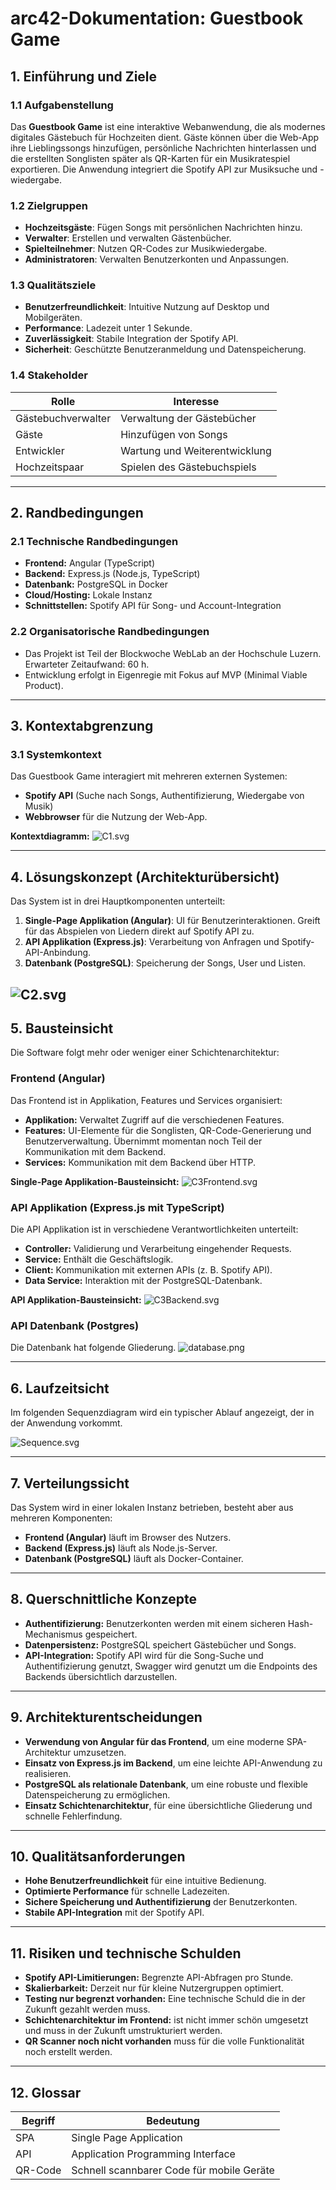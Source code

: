 # arc42-Dokumentation: Guestbook Game

## 1. Einführung und Ziele

### 1.1 Aufgabenstellung
Das **Guestbook Game** ist eine interaktive Webanwendung, die als modernes digitales Gästebuch für Hochzeiten dient. Gäste können über die Web-App ihre Lieblingssongs hinzufügen, persönliche Nachrichten hinterlassen und die erstellten Songlisten später als QR-Karten für ein Musikratespiel exportieren. Die Anwendung integriert die Spotify API zur Musiksuche und -wiedergabe.

### 1.2 Zielgruppen
- **Hochzeitsgäste**: Fügen Songs mit persönlichen Nachrichten hinzu.
- **Verwalter**: Erstellen und verwalten Gästenbücher.
- **Spielteilnehmer**: Nutzen QR-Codes zur Musikwiedergabe.
- **Administratoren**: Verwalten Benutzerkonten und Anpassungen.

### 1.3 Qualitätsziele
- **Benutzerfreundlichkeit**: Intuitive Nutzung auf Desktop und Mobilgeräten.
- **Performance**: Ladezeit unter 1 Sekunde.
- **Zuverlässigkeit**: Stabile Integration der Spotify API.
- **Sicherheit**: Geschützte Benutzeranmeldung und Datenspeicherung.

### 1.4 Stakeholder
| Rolle             | Interesse                     |
|-------------------|-------------------------------|
| Gästebuchverwalter | Verwaltung der Gästebücher    |
| Gäste             | Hinzufügen von Songs          |
| Entwickler        | Wartung und Weiterentwicklung |
| Hochzeitspaar     | Spielen des Gästebuchspiels   |

---

## 2. Randbedingungen

### 2.1 Technische Randbedingungen
- **Frontend:** Angular (TypeScript)
- **Backend:** Express.js (Node.js, TypeScript)
- **Datenbank:** PostgreSQL in Docker
- **Cloud/Hosting:** Lokale Instanz
- **Schnittstellen:** Spotify API für Song- und Account-Integration

### 2.2 Organisatorische Randbedingungen
- Das Projekt ist Teil der Blockwoche WebLab an der Hochschule Luzern. Erwarteter Zeitaufwand: 60 h.
- Entwicklung erfolgt in Eigenregie mit Fokus auf MVP (Minimal Viable Product).

---

## 3. Kontextabgrenzung

### 3.1 Systemkontext
Das Guestbook Game interagiert mit mehreren externen Systemen:
- **Spotify API** (Suche nach Songs, Authentifizierung, Wiedergabe von Musik)
- **Webbrowser** für die Nutzung der Web-App. 

**Kontextdiagramm:**
![C1.svg](./C1.svg)


---

## 4. Lösungskonzept (Architekturübersicht)
Das System ist in drei Hauptkomponenten unterteilt:

1. **Single-Page Applikation (Angular)**: UI für Benutzerinteraktionen. Greift für das Abspielen von Liedern direkt auf Spotify API zu.
2. **API Applikation (Express.js)**: Verarbeitung von Anfragen und Spotify-API-Anbindung.
3. **Datenbank (PostgreSQL)**: Speicherung der Songs, User und Listen.

![C2.svg](./C2.svg)
---

## 5. Bausteinsicht
Die Software folgt mehr oder weniger einer Schichtenarchitektur:

### **Frontend (Angular)**
Das Frontend ist in Applikation, Features und Services organisiert:
- **Applikation:** Verwaltet Zugriff auf die verschiedenen Features. 
- **Features:** UI-Elemente für die Songlisten, QR-Code-Generierung und Benutzerverwaltung. Übernimmt momentan noch Teil der Kommunikation mit dem Backend.
- **Services:** Kommunikation mit dem Backend über HTTP.

**Single-Page Applikation-Bausteinsicht:**
![C3Frontend.svg](./C3Frontend.svg)


### **API Applikation (Express.js mit TypeScript)**
Die API Applikation ist in verschiedene Verantwortlichkeiten unterteilt:

- **Controller:** Validierung und Verarbeitung eingehender Requests.
- **Service:** Enthält die Geschäftslogik.
- **Client:** Kommunikation mit externen APIs (z. B. Spotify API).
- **Data Service:** Interaktion mit der PostgreSQL-Datenbank.

**API Applikation-Bausteinsicht:**
![C3Backend.svg](./C3Backend.svg)

### **API Datenbank (Postgres)**
Die Datenbank hat folgende Gliederung.
![database.png](./database.png)


---

## 6. Laufzeitsicht
Im folgenden Sequenzdiagram wird ein typischer Ablauf angezeigt, der in der Anwendung vorkommt.

![Sequence.svg](./Sequence.svg)

---

## 7. Verteilungssicht
Das System wird in einer lokalen Instanz betrieben, besteht aber aus mehreren Komponenten:
- **Frontend (Angular)** läuft im Browser des Nutzers.
- **Backend (Express.js)** läuft als Node.js-Server.
- **Datenbank (PostgreSQL)** läuft als Docker-Container.

---

## 8. Querschnittliche Konzepte
- **Authentifizierung:** Benutzerkonten werden mit einem sicheren Hash-Mechanismus gespeichert. 
- **Datenpersistenz:** PostgreSQL speichert Gästebücher und Songs.
- **API-Integration:** Spotify API wird für die Song-Suche und Authentifizierung genutzt, Swagger wird genutzt um die Endpoints des Backends übersichtlich darzustellen.

---

## 9. Architekturentscheidungen
- **Verwendung von Angular für das Frontend**, um eine moderne SPA-Architektur umzusetzen.
- **Einsatz von Express.js im Backend**, um eine leichte API-Anwendung zu realisieren.
- **PostgreSQL als relationale Datenbank**, um eine robuste und flexible Datenspeicherung zu ermöglichen.
- **Einsatz Schichtenarchitektur**, für eine übersichtliche Gliederung und schnelle Fehlerfindung.

---

## 10. Qualitätsanforderungen
- **Hohe Benutzerfreundlichkeit** für eine intuitive Bedienung.
- **Optimierte Performance** für schnelle Ladezeiten.
- **Sichere Speicherung und Authentifizierung** der Benutzerkonten.
- **Stabile API-Integration** mit der Spotify API.

---

## 11. Risiken und technische Schulden
- **Spotify API-Limitierungen:** Begrenzte API-Abfragen pro Stunde.
- **Skalierbarkeit:** Derzeit nur für kleine Nutzergruppen optimiert.
- **Testing nur begrenzt vorhanden:** Eine technische Schuld die in der Zukunft gezahlt werden muss.
- **Schichtenarchitektur im Frontend:** ist nicht immer schön umgesetzt und muss in der Zukunft umstrukturiert werden. 
- **QR Scanner noch nicht vorhanden** muss für die volle Funktionalität noch erstellt werden. 

---

## 12. Glossar
| Begriff | Bedeutung |
|---------|----------|
| SPA | Single Page Application |
| API | Application Programming Interface |
| QR-Code | Schnell scannbarer Code für mobile Geräte |


